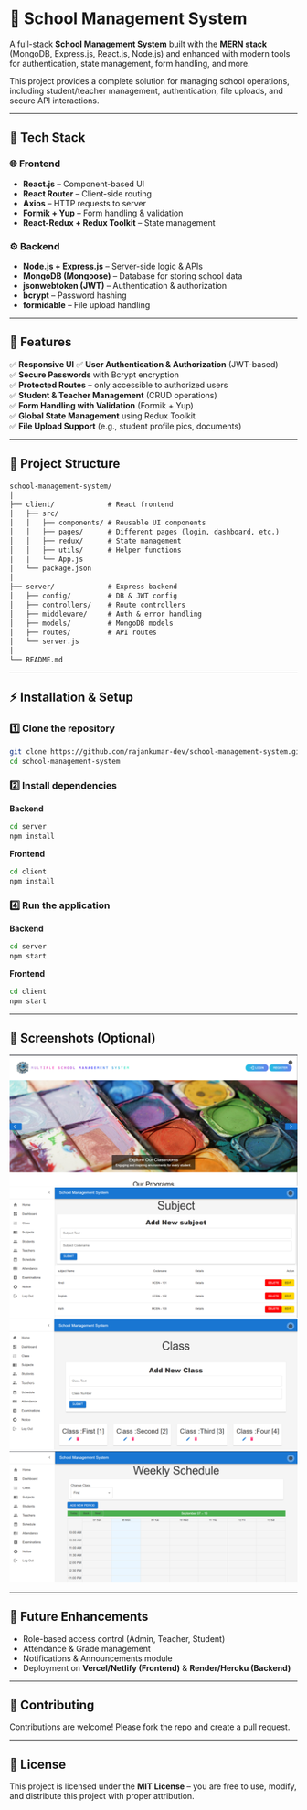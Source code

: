 # 🏫 School Management System  

A full-stack **School Management System** built with the **MERN stack** (MongoDB, Express.js, React.js, Node.js) and enhanced with modern tools for authentication, state management, form handling, and more.  

This project provides a complete solution for managing school operations, including student/teacher management, authentication, file uploads, and secure API interactions.  

---

## 🚀 Tech Stack  

### 🌐 Frontend  
- **React.js** – Component-based UI  
- **React Router** – Client-side routing  
- **Axios** – HTTP requests to server  
- **Formik + Yup** – Form handling & validation  
- **React-Redux + Redux Toolkit** – State management  

### ⚙️ Backend  
- **Node.js + Express.js** – Server-side logic & APIs  
- **MongoDB (Mongoose)** – Database for storing school data  
- **jsonwebtoken (JWT)** – Authentication & authorization  
- **bcrypt** – Password hashing  
- **formidable** – File upload handling  

---

## 🔑 Features  

✅ **Responsive UI**
✅ **User Authentication & Authorization** (JWT-based)  
✅ **Secure Passwords** with Bcrypt encryption  
✅ **Protected Routes** – only accessible to authorized users  
✅ **Student & Teacher Management** (CRUD operations)  
✅ **Form Handling with Validation** (Formik + Yup)  
✅ **Global State Management** using Redux Toolkit  
✅ **File Upload Support** (e.g., student profile pics, documents)  
  

---

## 📂 Project Structure  

```
school-management-system/
│
├── client/             # React frontend
│   ├── src/
│   │   ├── components/ # Reusable UI components
│   │   ├── pages/      # Different pages (login, dashboard, etc.)
│   │   ├── redux/      # State management
│   │   ├── utils/      # Helper functions
│   │   └── App.js
│   └── package.json
│
├── server/             # Express backend
│   ├── config/         # DB & JWT config
│   ├── controllers/    # Route controllers
│   ├── middleware/     # Auth & error handling
│   ├── models/         # MongoDB models
│   ├── routes/         # API routes
│   └── server.js
│
└── README.md
```

---

## ⚡ Installation & Setup  

### 1️⃣ Clone the repository  
```bash
git clone https://github.com/rajankumar-dev/school-management-system.git
cd school-management-system
```

### 2️⃣ Install dependencies  

**Backend**  
```bash
cd server
npm install
```

**Frontend**  
```bash
cd client
npm install
```

### 4️⃣ Run the application  

**Backend**  
```bash
cd server
npm start
```

**Frontend**  
```bash
cd client
npm start
```

---

## 📸 Screenshots (Optional)  
![Dashboard](https://github.com/rajankumar-dev/school-management-system/blob/main/screenshoots/Screenshot%202025-09-08%20201635.png)
![Subject](https://github.com/rajankumar-dev/school-management-system/blob/main/screenshoots/Screenshot%202025-09-08%20205021.png)
![Class](https://github.com/rajankumar-dev/school-management-system/blob/main/screenshoots/Screenshot%202025-09-08%20205041.png)
![Weekly Report](https://github.com/rajankumar-dev/school-management-system/blob/main/screenshoots/Screenshot%202025-09-08%20205136.png)

---

## 🔮 Future Enhancements  
- Role-based access control (Admin, Teacher, Student)  
- Attendance & Grade management  
- Notifications & Announcements module  
- Deployment on **Vercel/Netlify (Frontend)** & **Render/Heroku (Backend)**  

---

## 🤝 Contributing  
Contributions are welcome! Please fork the repo and create a pull request.  

---

## 📜 License  

This project is licensed under the **MIT License** – you are free to use, modify, and distribute this project with proper attribution.  
